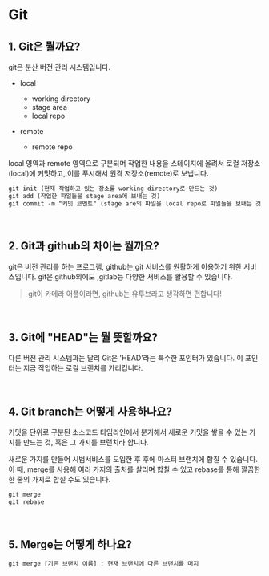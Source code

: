 # Git
## 1. Git은 뭘까요?
git은 분산 버전 관리 시스템입니다.
- local
    - working directory
    - stage area
    - local repo

- remote
    - remote repo
<p>
local 영역과 remote 영역으로 구분되며 작업한 내용을 스테이지에 올려서 로컬 저장소(local)에 커밋하고, 이를 푸시해서 원격 저장소(remote)로 보냅니다.</P>

```HTML
git init (현재 작업하고 있는 장소를 working directory로 만드는 것) 
git add (작업한 파일들을 stage area에 보내는 것)
git commit -m "커밋 코멘트" (stage are의 파일을 local repo로 파일들을 보내는 것)
```


<br>

## 2. Git과 github의 차이는 뭘까요?
git은 버전 관리를 하는 프로그램, github는 git 서비스를 원활하게 이용하기 위한 서비스입니다. git은 github외에도 ,gitlab등 다양한 서비스를 활용할 수 있습니다. 
> git이 카메라 어플이라면, github는 유투브라고 생각하면 편합니다! 

<Br>

## 3. Git에 "HEAD"는 뭘 뜻할까요?
다른 버전 관리 시스템과는 달리 Git은 'HEAD’라는 특수한 포인터가 있습니다. 이 포인터는 지금 작업하는 로컬 브랜치를 가리킵니다. 

<br>

## 4. Git branch는 어떻게 사용하나요?
커밋을 단위로 구분된 소스코드 타임라인에서 분기해서 새로운 커밋을 쌓을 수 있는 가지를 만드는 것, 혹은 그 가지를 브랜치라 합니다.

새로운 가지를 만들어 시범서비스를 도입한 후 후에 마스터 브랜치에 합칠 수 있습니다. 이 때, merge를 사용해 여러 가지의 출처를 살리며 합칠 수 있고 rebase를 통해 깔끔한 한 줄의 가지로 합칠 수도 있습니다.
```Javascript
git merge
git rebase
```

<Br>

## 5. Merge는 어떻게 하나요?
```Javascript
git merge [기존 브랜치 이름] : 현재 브랜치에 다른 브랜치를 머지
```